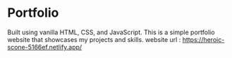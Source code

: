 # Portfolio
Built using vanilla HTML, CSS, and JavaScript. This is a simple portfolio website that showcases my projects and skills.
website url : https://heroic-scone-5166ef.netlify.app/